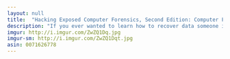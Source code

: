 ```yaml
---
layout: null
title:  "Hacking Exposed Computer Forensics, Second Edition: Computer Forensics Secrets & Solutions"
description: "If you ever wanted to learn how to recover data someone is trying to hide, you should read this book. It covers how to retrieve deleted data from hard drives, view your victim's internet history to see where they have been online, and unencrypt passwords that have been hidden with asterisk stars (encrypted passwords that look like this: *****)."
imgur: http://i.imgur.com/ZwZQ1Dq.jpg
imgur-sm: http://i.imgur.com/ZwZQ1Dqt.jpg
asin: 0071626778
---
```

